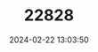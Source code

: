 ---
title: "22828"
category: "Utabaenetes tanneri"
draft: false
date: 2024-02-22 13:03:50
languages:
  English: ["Tanner's Black Camel Cricket"]
---